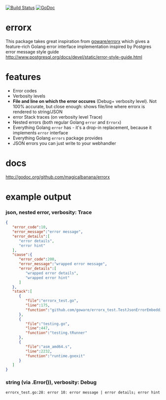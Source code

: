 [![Build Status](https://drone.joinpara.app/api/badges/magicalbanana/errorx/status.svg)](https://drone.joinpara.app/magicalbanana/errorx)
[![GoDoc](https://godoc.org/github.com/magicalbanana/errorx?status.svg)](https://godoc.org/github.com/magicalbanana/errorx)

# errorx
This package takes great inspiration from
[goware/errorx](https://github.com/goware/errorx.git) which gives a
feature-rich Golang error interface implementation inspired by Postgres error
message style guide http://www.postgresql.org/docs/devel/static/error-style-guide.html

# features
* Error codes
* Verbosity levels
* **File and line on which the error occures** (Debug+ verbosity level). Not 100% accurate, but close enough: shows file/line where errorx is rendered to string/JSON
* error Stack traces (on verbosity level Trace)
* Nested errors (both regular Golang `error` and `Errorx`)
* Everything Golang `error` has - it's a drop-in replacement, because it implements `error` interface
* Everything Golang `errors` package provides
* JSON errors you can just write to your webhandler

# docs
http://godoc.org/github.com/magicalbanana/errorx

# example output
### json, nested error, verbosity: Trace

```json
{
   "error_code":10,
   "error_message":"error message",
   "error_details":[
      "error details",
      "error hint"
   ],
   "cause":{
      "error_code":200,
      "error_message":"wrapped error message",
      "error_details":[
         "wrapped error details",
         "wrapped error hint"
      ]
   },
   "stack":[
      {
         "file":"errorx_test.go",
         "line":175,
         "function":"github.com/goware/errorx_test.TestJsonErrorEmbedding"
      },
      {
         "file":"testing.go",
         "line":447,
         "function":"testing.tRunner"
      },
      {
         "file":"asm_amd64.s",
         "line":2232,
         "function":"runtime.goexit"
      }
   ]
}
```

### string (via .Error()), verbosity: Debug

```
errorx_test.go:28: error 10: error message | error details; error hint
